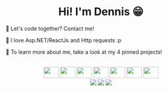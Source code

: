 <h1 width="100%" align="center">Hi! I'm Dennis 😁</h1>

<p>🥑 Let's code together? Contact me! </p>
<p>🍍 I love Asp.NET/ReactJs and Http requests :p</p>
<p>🍌 To learn more about me, take a look at my 4 pinned projects!</p>

<div width="100%" align="center"><br>
  
  <img height="30" width="40" src="https://cdn.jsdelivr.net/gh/devicons/devicon@latest/icons/dot-net/dot-net-plain.svg">

  <img height="30" width="40" src="https://cdn.jsdelivr.net/gh/devicons/devicon@latest/icons/react/react-original.svg">
  
  <img height="30" width="40" src="https://cdn.jsdelivr.net/gh/devicons/devicon@latest/icons/angular/angular-original.svg" />
  
  <img height="30" width="40" src="https://cdn.jsdelivr.net/gh/devicons/devicon@latest/icons/docker/docker-plain.svg" />
  
  <img height="30" width="40" src="https://cdn.jsdelivr.net/gh/devicons/devicon@latest/icons/firebase/firebase-plain.svg" />

  <img height="30" width="40" src="https://cdn.jsdelivr.net/gh/devicons/devicon@latest/icons/supabase/supabase-original.svg" />

  <img height="30" width="40" src="https://cdn.jsdelivr.net/gh/devicons/devicon@latest/icons/postgresql/postgresql-plain.svg" />

</div>

<div width="100%" align="center">
  <a href="https://instagram.com/dennisbozzi" target="_blank"><img src="https://img.shields.io/badge/-Instagram-%23E4405F?style=for-the-badge&logo=instagram&logoColor=white" target="_blank"></a>
  <a href="https://www.discordapp.com/users/355802139798274048" target="_blank"><img src="https://img.shields.io/badge/Discord-7289DA?style=for-the-badge&logo=discord&logoColor=white" target="_blank"></a> 
  <a href="https://www.linkedin.com/in/dennis-bozzi-985682234" target="_blank"><img src="https://img.shields.io/badge/-LinkedIn-%230077B5?style=for-the-badge&logo=linkedin&logoColor=white" target="_blank"></a>  
</div>
